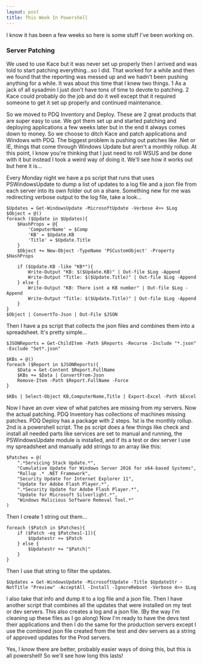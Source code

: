 ```yaml
---
layout: post
title: This Week In Powershell
---
```


I know it has been a few weeks so here is some stuff I've been working on.

### Server Patching

We used to use Kace but it was never set up properly then I arrived and was told to start patching everything...so I
did. That worked for a while and then we found that the reporting was messed up and we hadn't been pushing anything for
a while. It was about this time that I knew two things. 1 As a jack of all sysadmin I just don't have tons of time to
devote to patching. 2 Kace could probably do the job and do it well except that it required someone to get it set up
properly and continued maintenance.

So we moved to PDQ Inventory and Deploy. These are 2 great products that are super easy to use. We got them set up
and started patching and deploying applications a few weeks later but in the end it always comes down to money. So
we choose to ditch Kace and patch applications and Windows with PDQ. The biggest problem is pushing out patches like
.Net or IE, things that come through Windows Update but aren't a monthly rollup. At this point, I know you're thinking
that I just need to roll WSUS and be done with it but instead I took a weird way of doing it. We'll see how it works out
but here it is...

Every Monday night we have a ps script that runs that uses PSWindowsUpdate to dump a list of updates to a log file
and a json file from each server into its own folder out on a share. Something new for me was redirecting verbose output
to the log file, take a look...

```
$Updates = Get-WindowsUpdate -MicrosoftUpdate -Verbose 4>> $Log
$Object = @()
foreach ($Update in $Updates){
    $HashProps = @{
        'ComputerName' = $Comp
        'KB' = $Update.KB
        'Title' = $Update.Title
    }
    $Object += New-Object -TypeName 'PSCustomObject' -Property $HashProps

    if ($Update.KB -like "KB*"){
        Write-Output "KB: $($Update.KB)" | Out-file $Log -Append
        Write-Output "Title: $($Update.Title)" | Out-file $Log -Append
    } else {
        Write-Output "KB: There isnt a KB number" | Out-file $Log -Append
        Write-Output "Title: $($Update.Title)" | Out-file $Log -Append
    }
}
$Object | ConvertTo-Json | Out-File $JSON
```
Then I have a ps script that collects the json files and combines them into a spreadsheet. It's pretty simple...

```
$JSONReports = Get-ChildItem -Path $Reports -Recurse -Include "*.json" -Exclude "Set*.json"

$KBs = @()
foreach ($Report in $JSONReports){
    $Data = Get-Content $Report.FullName
    $KBs += $Data | ConvertFrom-Json
    Remove-Item -Path $Report.FullName -Force
}

$KBs | Select-Object KB,ComputerName,Title | Export-Excel -Path $Excel
```
Now I have an over view of what patches are missing from my servers. Now the actual patching. PDQ Inventory has collections
of machines missing patches. PDQ Deploy has a package with 2 steps. 1st is the monthly rollup. 2nd is a powershell script.
The ps script does a few things like check and install all needed parts like services are set to manual and running,
the PSWindowsUpdate module is installed, and if its a test or dev server I use my spreadsheet and manually add strings to
an array like this:
```
$Patches = @(
    ".*Servicing Stack Update.*",
    "Cumulative Update for Windows Server 2016 for x64-based Systems",
    "Rollup .* .NET Framework",
    "Security Update for Internet Explorer 11",
    "Update for Adobe Flash Player.*",
    ".*Security Update for Adobe Flash Player.*",
    "Update for Microsoft Silverlight.*",
    "Windows Malicious Software Removal Tool.*"
)
```
Then I create 1 string out them...
```
foreach ($Patch in $Patches){
    if ($Patch -eq $Patches[-1]){
        $Updatestr += $Patch
    } else {
        $Updatestr += "$Patch|"
    }
}
```
Then I use that string to filter the updates.
```
$Updates = Get-WindowsUpdate -MicrosoftUpdate -Title $UpdateStr -NotTitle "Preview" -AcceptAll -Install -IgnoreReboot -Verbose 4>> $Log
```
I also take that info and dump it to a log file and a json file. Then I have another script that combines all the updates
that were installed on my test or dev servers. This also creates a log and a json file. (By the way I'm cleaning up these files as
I go along) Now I'm ready to have the devs test their applications and then I do the same for the production servers except
I use the combined json file created from the test and dev servers as a string of approved updates for the Prod servers.

Yes, I know there are better, probably easier ways of doing this, but this is all powershell! So we'll see how long this
lasts!